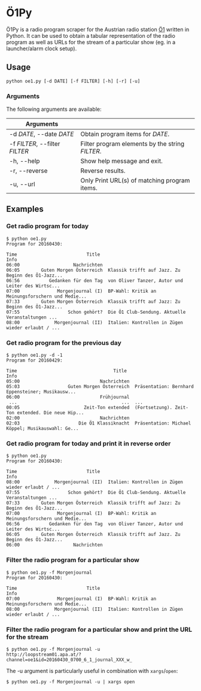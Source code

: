 # Ö1Py

Ö1Py is a radio program scraper for the Austrian radio station [Ö1](https://en.wikipedia.org/wiki/%C3%961) written in Python.
It can be used to obtain a tabular representation of the radio program as well as URLs for the stream of a particular
show (eg. in a launcher/alarm clock setup).

## Usage

    python oe1.py [-d DATE] [-f FILTER] [-h] [-r] [-u]

### Arguments

The following arguments are available:

| Arguments                  |                                               |
| -------------------------- | --------------------------------------------- |
| -d *DATE*, --date *DATE*       | Obtain program items for *DATE*.       |
| -f *FILTER*, --filter *FILTER* | Filter program elements by the string *FILTER*. |
| -h, --help                 | Show help message and exit.                   |
| -r, --reverse              | Reverse results.                              |
| -u, --url                  | Only Print URL(s) of matching program items.  |

## Examples

### Get radio program for today

    $ python oe1.py
    Program for 20160430:

    Time                          Title                                               Info
    06:00                    Nachrichten                                                   
    06:05        Guten Morgen Österreich  Klassik trifft auf Jazz. Zu Beginn des Ö1-Jazz...
    06:56           Gedanken für den Tag  von Oliver Tanzer, Autor und Leiter des Wirtsc...
    07:00              Morgenjournal (I)  BP-Wahl: Kritik an Meinungsforschern und Medie...
    07:33        Guten Morgen Österreich  Klassik trifft auf Jazz: Zu Beginn des Ö1-Jazz...
    07:55                  Schon gehört?  Die Ö1 Club-Sendung. Aktuelle Veranstaltungen ...
    08:00             Morgenjournal (II)  Italien: Kontrollen in Zügen wieder erlaubt / ...

### Get radio program for the previous day

    $ python oe1.py -d -1
    Program for 20160429:

    Time                                    Title                                               Info
    05:00                              Nachrichten                                                   
    05:03                  Guten Morgen Österreich  Präsentation: Bernhard Eppensteiner; Musikausw...
    06:00                              Frühjournal                                                   
     ...                                       ...  ...
    00:05                        Zeit-Ton extended  (Fortsetzung). Zeit-Ton extended. Die neue Hip...
    02:00                              Nachrichten                                                   
    02:03                      Die Ö1 Klassiknacht  Präsentation: Michael Köppel; Musikauswahl: Ge...

### Get radio program for today and print it in reverse order

    $ python oe1.py
    Program for 20160430:

    Time                          Title                                               Info
    08:00             Morgenjournal (II)  Italien: Kontrollen in Zügen wieder erlaubt / ...
    07:55                  Schon gehört?  Die Ö1 Club-Sendung. Aktuelle Veranstaltungen ...
    07:33        Guten Morgen Österreich  Klassik trifft auf Jazz: Zu Beginn des Ö1-Jazz...
    07:00              Morgenjournal (I)  BP-Wahl: Kritik an Meinungsforschern und Medie...
    06:56           Gedanken für den Tag  von Oliver Tanzer, Autor und Leiter des Wirtsc...
    06:05        Guten Morgen Österreich  Klassik trifft auf Jazz. Zu Beginn des Ö1-Jazz...
    06:00                    Nachrichten                                                   

### Filter the radio program for a particular show

    $ python oe1.py -f Morgenjournal
    Program for 20160430:

    Time                          Title                                               Info
    07:00              Morgenjournal (I)  BP-Wahl: Kritik an Meinungsforschern und Medie...
    08:00             Morgenjournal (II)  Italien: Kontrollen in Zügen wieder erlaubt / ...

### Filter the radio program for a particular show and print the URL for the stream

    $ python oe1.py -f Morgenjournal -u
    http://loopstream01.apa.at/?channel=oe1&id=20160430_0700_6_1_journal_XXX_w_

The -u argument is particularly useful in combination with ```xargs```/```open```:

    $ python oe1.py -f Morgenjournal -u | xargs open
